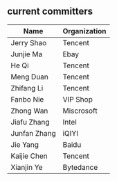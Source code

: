 <!--
  ~ Licensed to the Apache Software Foundation (ASF) under one or more
  ~ contributor license agreements.  See the NOTICE file distributed with
  ~ this work for additional information regarding copyright ownership.
  ~ The ASF licenses this file to You under the Apache License, Version 2.0
  ~ (the "License"); you may not use this file except in compliance with
  ~ the License.  You may obtain a copy of the License at
  ~
  ~    http://www.apache.org/licenses/LICENSE-2.0
  ~
  ~ Unless required by applicable law or agreed to in writing, software
  ~ distributed under the License is distributed on an "AS IS" BASIS,
  ~ WITHOUT WARRANTIES OR CONDITIONS OF ANY KIND, either express or implied.
  ~ See the License for the specific language governing permissions and
  ~ limitations under the License.
  -->
  
  ## current committers
  |Name|Organization|
  |---|---|
  |Jerry Shao|Tencent|
  |Junjie Ma|Ebay|
  |He Qi|Tencent|
  |Meng Duan|Tencent|
  |Zhifang Li|Tencent|
  |Fanbo Nie|VIP Shop|
  |Zhong Wan|Miscrosoft|
  |Jiafu Zhang|Intel|
  |Junfan Zhang|iQIYI|
  |Jie Yang|Baidu|
  |Kaijie Chen|Tencent|
  |Xianjin Ye|Bytedance|
